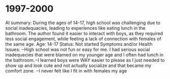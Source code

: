 # 1997-2000

AI summary: During the ages of 14-17, high school was challenging due to social inadequacies, leading to experiences like eating lunch in the bathroom. The author found it easier to interact with boys, as they required less social engagement, while feeling a lack of connection with females of the same age.
Age: 14-17
Status: Not started
Symptoms and/or Health Issues: −High school was not fun or easy for me. I had serious social inadequecies that were blamed on my younger age and I often had lunch in the bathroom.−I learned boys were WAY easier to please as I just needed to show up and look cute and not actually socialize and that became my comfort zone.
−I never felt like I fit in with females my age